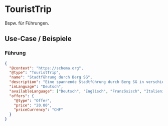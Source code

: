 # TouristTrip

Bspw. für Führungen.



## Use-Case / Beispiele

### Führung
``` json
{
  "@context": "https://schema.org",
  "@type": "TouristTrip",
  "name": "Stadtführung durch Berg SG",
  "description": "Eine spannende Stadtführung durch Berg SG in verschiedenen Sprachen.",
  "inLanguage": "Deutsch",
  "availableLanguage": ["Deutsch", "Englisch", "Französisch", "Italienisch"],
  "offers": {
    "@type": "Offer",
    "price": "20.00",
    "priceCurrency": "CHF"
  }
}


```
